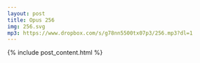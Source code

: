 ```yaml
---
layout: post
title: Opus 256
img: 256.svg
mp3: https://www.dropbox.com/s/g78nn5500tx07p3/256.mp3?dl=1
---
```


{% include post_content.html %}
